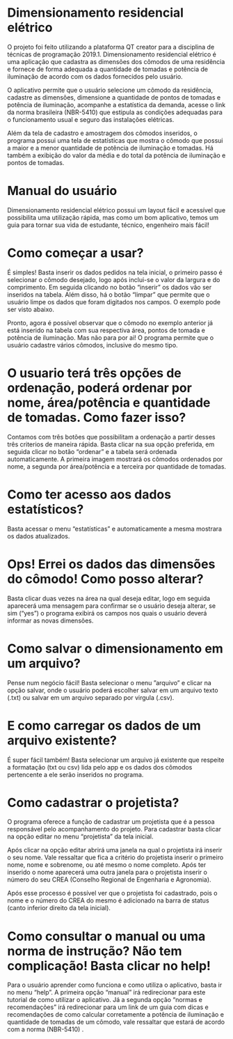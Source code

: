 # Dimensionamento residencial elétrico

O projeto foi feito utilizando a plataforma QT creator para a disciplina de técnicas de programação 2019.1.  Dimensionamento residencial elétrico é uma aplicação que cadastra as dimensões dos cômodos de uma residência e fornece de forma adequada a quantidade de tomadas e potência de iluminação de acordo com os dados fornecidos pelo usuário.

O aplicativo permite que o usuário selecione um cômodo da residência, cadastre as dimensões, dimensione a quantidade de pontos de tomadas e potência de iluminação, acompanhe a estatística da demanda, acesse o link da norma brasileira (NBR-5410)  que estipula as condições adequadas para o funcionamento usual e seguro das instalações elétricas.


 




Além da tela de cadastro e amostragem dos cômodos inseridos, o programa possui uma tela de estatísticas que mostra o cômodo que possui a maior e a menor quantidade de potência de iluminação e tomadas. Há também a exibição do valor da média e do total da potência de iluminação e pontos de tomadas.
 

# Manual do usuário 
Dimensionamento residencial elétrico possui um layout fácil e acessível que possibilita uma utilização rápida, mas como um bom aplicativo, temos um guia para tornar sua vida de estudante, técnico, engenheiro mais fácil!



# Como começar a usar?
É simples! Basta inserir os dados pedidos na tela inicial, o primeiro passo é selecionar o cômodo desejado, logo após inclui-se o valor da largura e do comprimento. Em seguida clicando no botão “inserir” os dados vão ser inseridos na tabela. Além disso, há o botão “limpar” que permite que o usuário limpe os dados que foram digitados nos campos. O exemplo pode ser visto abaixo. 

 
 

Pronto, agora é possível observar que o cômodo no exemplo anterior já está inserido na tabela com sua respectiva área, pontos de tomada e potência de iluminação.  Mas não para por ai! O programa permite que o usuário cadastre vários cômodos, inclusive do mesmo tipo. 
  
# O usuario terá três opções de ordenação, poderá ordenar por nome, área/potência e quantidade de tomadas. Como fazer isso?
Contamos com três botões que possibilitam a ordenação a partir desses três criterios de maneira rápida. Basta clicar na sua opção preferida, em seguida clicar no botão “ordenar” e a tabela será ordenada automaticamente. A primeira imagem mostrará os cômodos ordenados por nome, a segunda por área/potência e a terceira por quantidade de tomadas.
 
 
 

# Como ter acesso aos dados estatísticos?
Basta acessar o menu “estatísticas” e automaticamente a mesma mostrara os dados atualizados.
 










# Ops! Errei os dados das dimensões do cômodo! Como posso alterar? 
Basta clicar duas vezes na área na qual deseja editar, logo em seguida aparecerá uma mensagem para confirmar se o usuário deseja alterar, se sim (“yes”) o programa exibirá os campos nos quais o usuário deverá informar as novas dimensões.

 
 
 

# Como salvar o dimensionamento em um arquivo?
Pense num negócio fácil! Basta selecionar o menu ”arquivo” e clicar na opção salvar, onde o usuário poderá escolher salvar em um arquivo texto (.txt) ou salvar em um arquivo separado por virgula (.csv).

 








# E como carregar os dados de um arquivo existente?
É super fácil também! Basta selecionar um arquivo já existente que respeite a formatação (txt ou csv) lida pelo app e os dados dos cômodos pertencente a ele serão inseridos no programa. 
 








 # Como cadastrar o projetista?
O programa oferece a função de cadastrar um projetista que é a pessoa responsável pelo acompanhamento do projeto. Para cadastrar basta clicar na opção editar no menu “projetista” da tela inicial.

 







Após clicar na opção editar abrirá uma janela na qual o projetista irá inserir o seu nome. Vale ressaltar que fica a critério do projetista inserir o primeiro nome, nome e sobrenome, ou até mesmo o nome completo. Após ter inserido o nome aparecerá uma outra janela para o projetista inserir o número do seu CREA (Conselho Regional de Engenharia e Agronomia).
 






 











Após esse processo é possível ver que o projetista foi cadastrado, pois o nome e o número do CREA do mesmo é adicionado na barra de status (canto inferior direito da tela inicial).

 







# Como consultar o manual ou uma norma de instrução? Não tem complicação! Basta clicar no help!

Para o usuário aprender como funciona e como utiliza o aplicativo, basta ir no menu “help”. A primeira opção “manual” irá redirecionar para este tutorial de como utilizar o aplicativo. Já a segunda opção “normas e recomendações” irá redirecionar para um link de um guia com dicas e recomendações de como calcular corretamente a potência de iluminação e quantidade de tomadas de um cômodo, vale ressaltar que estará de acordo com a norma (NBR-5410) . 
 

 



